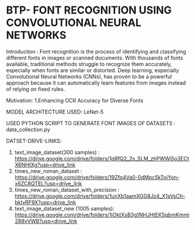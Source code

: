 # BTP- FONT RECOGNITION USING CONVOLUTIONAL NEURAL NETWORKS

Introduction :
Font recognition is the process of identifying and classifying different fonts in images or scanned documents. With thousands of fonts available, traditional methods struggle to recognize them accurately, especially when fonts are similar or distorted. Deep learning, especially Convolutional Neural Networks (CNNs), has proven to be a powerful approach because it can automatically learn features from images instead of relying on fixed rules.

Motivation:
1.Enhancing OCR Accuracy for Diverse Fonts

MODEL ARCHITECTURE USED:
LeNet-5

USED PYTHON SCRIPT TO GENERATE FONT IMAGES OF DATASETS :
data_collection.py

DATSET-DRIVE-LINKS:
1. text_image_dataset(300 samples) : https://drive.google.com/drive/folders/1qRfQ2_2s_SLM_zhPWWi5o3ECtX6NHtXg?usp=drive_link
2. times_new_roman_dataset : https://drive.google.com/drive/folders/19Zfq4Va0-0dMpc5kTojYon-x6ZC8QTEL?usp=drive_link
3. times_new_roman_dataset_with_precision : https://drive.google.com/drive/folders/1unXb1aamXGG8Jz4_X1sVsCh-bkIyRF9X?usp=drive_link
4. text_image_dataset_new (1005 samples): https://drive.google.com/drive/folders/1iOktXsB3g1NHJHtEK5qbmKmmj288vVWB?usp=drive_link 


